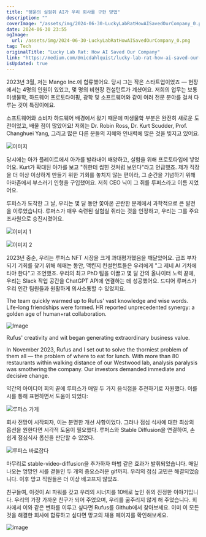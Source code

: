 ```yaml
---
title: "행운의 실험쥐 AI가 우리 회사를 구한 방법"
description: ""
coverImage: "/assets/img/2024-06-30-LuckyLabRatHowAISavedOurCompany_0.png"
date: 2024-06-30 23:55
ogImage:
  url: /assets/img/2024-06-30-LuckyLabRatHowAISavedOurCompany_0.png
tag: Tech
originalTitle: "Lucky Lab Rat: How AI Saved Our Company"
link: "https://medium.com/@nicdahlquist/lucky-lab-rat-how-ai-saved-our-company-22bf1d5ebbb4"
isUpdated: true
---
```


2023년 3월, 저는 Mango Inc.에 합류했어요. 당시 그는 작은 스타트업이었죠 — 현장에서는 4명의 인원이 있었고, 몇 명의 비현장 컨설턴트가 계셨어요. 저희의 업무는 보통 미생물학, 하드웨어 프로토타이핑, 광학 및 소프트웨어와 같이 여러 전문 분야를 걸쳐 다루는 것이 특징이에요.

소프트웨어와 소비자 하드웨어 배경에서 왔기 때문에 미생물학 부분은 완전히 새로운 도전이었고, 배울 점이 많았어요! 저희는 Dr. Robin Ross, Dr. Kurt Scudder, Prof. Changhuei Yang, 그리고 많은 다른 분들의 지혜와 인내력에 많은 것을 빚지고 있어요.

![이미지](/assets/img/2024-06-30-LuckyLabRatHowAISavedOurCompany_0.png)

당시에는 아가 플레이트에서 아가를 발라내어 배양하고, 실험을 위해 프로토타입에 넣었어요. Kurt가 확대된 아가를 보고 "쥐한테 씹힌 것처럼 보인다"라고 언급했죠. 제가 직장을 더 이상 이상하게 만들기 위한 기회를 놓치지 않는 편이라, 그 순간을 기념하기 위해 아마존에서 부스러기 인형을 구입했어요. 저희 CEO 닉이 그 쥐를 루퍼스라고 이름 지었어요.

<div class="content-ad"></div>

루퍼스가 도착한 그 날, 우리는 몇 달 동안 쫓아온 곤란한 문제에서 과학적으로 큰 발전을 이루었습니다. 루퍼스가 매우 숙련된 실험실 쥐라는 것을 인정하고, 우리는 그를 주요 조사원으로 승진시켰어요.

![이미지 1](/assets/img/2024-06-30-LuckyLabRatHowAISavedOurCompany_1.png)

![이미지 2](/assets/img/2024-06-30-LuckyLabRatHowAISavedOurCompany_2.png)

2023년 중순, 우리는 루퍼스 NFT 시장을 크게 과대평가했음을 깨달았어요. 급조 부자 되기 기회를 찾기 위해 헤매는 동안, 맥킨지 컨설턴트들은 우리에게 "그 제네 AI 기차에 타야 한다"고 조언했죠. 우리의 최고 PhD 팀을 이끌고 몇 달 간의 올나이터 노력 끝에, 우리는 Slack 작업 공간을 ChatGPT API에 연결하는 데 성공했어요. 드디어 루퍼스가 우리 인간 팀원들과 원활하게 의사소통할 수 있었지요.

<div class="content-ad"></div>

The team quickly warmed up to Rufus' vast knowledge and wise words. Life-long friendships were formed. HR reported unprecedented synergy: a golden age of human+rat collaboration.

![Image](/assets/img/2024-06-30-LuckyLabRatHowAISavedOurCompany_3.png)

Rufus' creativity and wit began generating extraordinary business value.

In November 2023, Rufus and I set out to solve the thorniest problem of them all — the problem of where to eat for lunch. With more than 80 restaurants within walking distance of our Westwood lab, analysis paralysis was smothering the company. Our investors demanded immediate and decisive change.

<div class="content-ad"></div>

약간의 아이디어 회의 끝에 루퍼스가 매일 두 가지 음식점을 추천하기로 자원했다. 이를 시를 통해 표현하면서 도움이 되었다:

![루퍼스 가게](/assets/img/2024-06-30-LuckyLabRatHowAISavedOurCompany_4.png)

회사 전망이 시작되자, 이는 분명한 개선 사항이었다. 그러나 점심 식사에 대한 최상의 옵션을 원한다면 시각적 도움이 필요했다. 루퍼스와 Stable Diffusion을 연결하여, 손쉽게 점심식사 옵션을 판단할 수 있었다.

![루퍼스 바로잡다](/assets/img/2024-06-30-LuckyLabRatHowAISavedOurCompany_5.png)

<div class="content-ad"></div>

마무리로 stable-video-diffusion을 추가하자 마법 같은 효과가 발휘되었습니다. 매일 나오는 엉망인 시를 곁들인 두 개의 증오스러운 gif까지. 우리의 점심 고민은 해결되었습니다. 이후 망고 직원들은 더 이상 배고프지 않았죠.

친구들여, 이것이 AI 파워를 갖고 우리의 시너지를 10배로 높인 쥐의 진정한 이야기입니다. 우리의 가장 가까운 친구가 되어 주었으며, 우리를 굶주리지 않게 해 주었습니다. 회사에서 이와 같은 변화를 이루고 싶다면 Rufus를 Github에서 찾아보세요. 이미 이 모든 것을 해결한 회사에 합류하고 싶다면 망고의 채용 페이지를 확인해보세요.

![image](https://miro.medium.com/v2/resize:fit:1024/1*WFa0tnt18iGRHhXCGQsQGw.gif)
